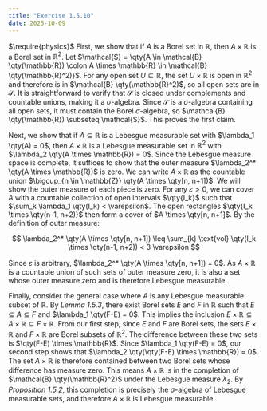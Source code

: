 ```yaml
---
title: "Exercise 1.5.10"
date: 2025-10-09
---
```

$\require{physics}$
First, we show that if $A$ is a Borel set in $\mathbb{R}$, then $A \times \mathbb{R}$ is a Borel set in $\mathbb{R}^2$. 
Let $\mathcal{S} = \qty{A \in \mathcal{B} \qty(\mathbb{R}) \colon A \times \mathbb{R} \in \mathcal{B} \qty(\mathbb{R}^2)}$. 
For any open set $U \subseteq \mathbb{R}$, the set $U \times \mathbb{R}$ is open in $\mathbb{R}^2$ and therefore is in $\mathcal{B} \qty(\mathbb{R}^2)$, so all open sets are in $\mathcal{S}$. 
It is straightforward to verify that $\mathcal{S}$ is closed under complements and countable unions, making it a $\sigma$-algebra. 
Since $\mathcal{S}$ is a $\sigma$-algebra containing all open sets, it must contain the Borel $\sigma$-algebra, so $\mathcal{B} \qty(\mathbb{R}) \subseteq \mathcal{S}$. 
This proves the first claim. 

Next, we show that if $A \subseteq \mathbb{R}$ is a Lebesgue measurable set with $\lambda_1 \qty(A) = 0$, then $A \times \mathbb{R}$ is a Lebesgue measurable set in $\mathbb{R}^2$ with $\lambda_2 \qty(A \times \mathbb{R}) = 0$. 
Since the Lebesgue measure space is complete, it suffices to show that the outer measure $\lambda_2^* \qty(A \times \mathbb{R})$ is zero. 
We can write $A \times \mathbb{R}$ as the countable union $\bigcup_{n \in \mathbb{Z}} \qty(A \times \qty[n, n+1])$. 
We will show the outer measure of each piece is zero. 
For any $\varepsilon > 0$, we can cover $A$ with a countable collection of open intervals $\qty{I_k}$ such that $\sum_k \lambda_1 \qty(I_k) < \varepsilon$. 
The open rectangles $\qty{I_k \times \qty(n-1, n+2)}$ then form a cover of $A \times \qty[n, n+1]$. 
By the definition of outer measure:

$$
  \lambda_2^* \qty(A \times \qty[n, n+1]) \leq \sum_{k} \text{vol} \qty(I_k \times \qty(n-1, n+2)) < 3 \varepsilon
$$

Since $\varepsilon$ is arbitrary, $\lambda_2^* \qty(A \times \qty[n, n+1]) = 0$. 
As $A \times \mathbb{R}$ is a countable union of such sets of outer measure zero, it is also a set whose outer measure zero and is therefore Lebesgue measurable. 

Finally, consider the general case where $A$ is any Lebesgue measurable subset of $\mathbb{R}$. 
By *Lemma 1.5.3*, there exist Borel sets $E$ and $F$ in $\mathbb{R}$ such that $E \subseteq A \subseteq F$ and $\lambda_1 \qty(F-E) = 0$. 
This implies the inclusion $E \times \mathbb{R} \subseteq A \times \mathbb{R} \subseteq F \times \mathbb{R}$. 
From our first step, since $E$ and $F$ are Borel sets, the sets $E \times \mathbb{R}$ and $F \times \mathbb{R}$ are Borel subsets of $\mathbb{R}^2$. 
The difference between these two sets is $\qty(F-E) \times \mathbb{R}$. 
Since $\lambda_1 \qty(F-E) = 0$, our second step shows that $\lambda_2 \qty(\qty(F-E) \times \mathbb{R}) = 0$. 
The set $A \times \mathbb{R}$ is therefore contained between two Borel sets whose difference has measure zero. 
This means $A \times \mathbb{R}$ is in the completion of $\mathcal{B} \qty(\mathbb{R}^2)$ under the Lebesgue measure $\lambda_2$. 
By *Proposition 1.5.2*, this completion is precisely the $\sigma$-algebra of Lebesgue measurable sets, and therefore $A \times \mathbb{R}$ is Lebesgue measurable. 
